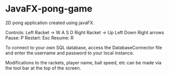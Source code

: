# JavaFX-pong-game
2D pong application created using javaFX.

Controls:
Left Racket ->  W A S D
Right Racket -> Up Left Down Right arrows
Pause: P
Restart: Esc
Resume: R

To connect to your own SQL database, access the DatabaseConnector file and enter the username and password to your local instance.

Modifications to the rackets, player name, ball speed, etc can be made via the tool bar at the top of the screen.
